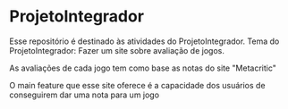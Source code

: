 # ProjetoIntegrador
Esse repositório é destinado às atividades do ProjetoIntegrador.
Tema do ProjetoIntegrador: Fazer um site sobre avaliação de jogos.

As avaliações de cada jogo tem como base as notas do site "Metacritic"

O main feature que esse site oferece é a capacidade dos usuários de conseguirem dar uma nota para um jogo

 

